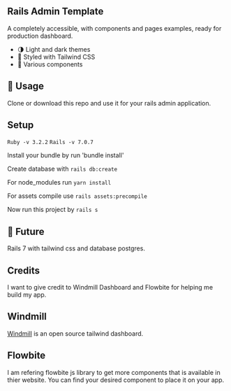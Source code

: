 ## Rails Admin Template

A completely accessible, with components and pages examples, ready for production dashboard.

- 🌗 Light and dark themes
- 💅 Styled with Tailwind CSS
- 🧩 Various components

## 🚀 Usage

Clone or download this repo and use it for your rails admin application.

## Setup

`Ruby -v 3.2.2`
`Rails -v 7.0.7`

Install your bundle by run 'bundle install'

Create database with `rails db:create`

For node_modules run `yarn install`

For assets compile use `rails assets:precompile`

Now run this project by `rails s`

## 🔮 Future

Rails 7 with tailwind css and database postgres.

## Credits

I want to give credit to Windmill Dashboard and Flowbite for helping me build my app.

## Windmill

[Windmill](https://github.com/estevanmaito/windmill-dashboard) is an open source tailwind dashboard.

## Flowbite

I am refering flowbite js library to get more components that is available in thier website. You can find your desired component to place it on your app.

